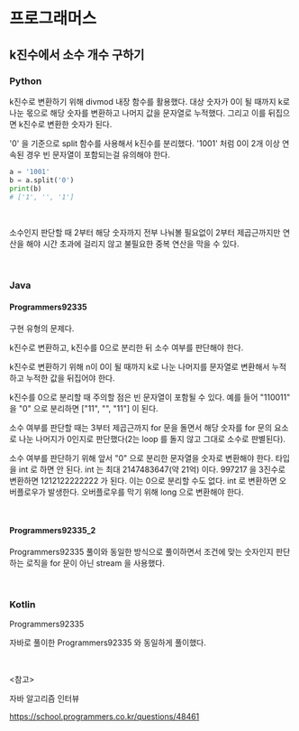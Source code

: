 # 프로그래머스

## k진수에서 소수 개수 구하기

### Python

k진수로 변환하기 위해 divmod 내장 함수를 활용했다. 대상 숫자가 0이 될 때까지 k로 나눈 몫으로 해당 숫자를 변환하고 나머지 값을 문자열로 누적했다. 그리고 이를 뒤집으면 k진수로 변환한 숫자가 된다.

'0' 을 기준으로 split 함수를 사용해서 k진수를 분리했다. '1001' 처럼 0이 2개 이상 연속된 경우 빈 문자열이 포함되는걸 유의해야 한다.

```python
a = '1001'
b = a.split('0')
print(b)
# ['1', '', '1']
```

<br>

소수인지 판단할 때 2부터 해당 숫자까지 전부 나눠볼 필요없이 2부터 제곱근까지만 연산을 해야 시간 초과에 걸리지 않고 불필요한 중복 연산을 막을 수 있다.

<br>

### Java

#### Programmers92335

구현 유형의 문제다.

k진수로 변환하고, k진수를 0으로 분리한 뒤 소수 여부를 판단해야 한다.

k진수로 변환하기 위해 n이 0이 될 때까지 k로 나눈 나머지를 문자열로 변환해서 누적하고 누적한 값을 뒤집어야 한다.

k진수를 0으로 분리할 때 주의할 점은 빈 문자열이 포함될 수 있다. 예를 들어 "110011" 을 "0" 으로 분리하면 ["11", "", "11"] 이 된다.

소수 여부를 판단할 때는 3부터 제곱근까지 for 문을 돌면서 해당 숫자를 for 문의 요소로 나눈 나머지가 0인지로 판단했다(2는 loop 를 돌지 않고 그대로 소수로 판별된다).

소수 여부를 판단하기 위해 앞서 "0" 으로 분리한 문자열을 숫자로 변환해야 한다. 타입을 int 로 하면 안 된다. int 는 최대 2147483647(약 21억) 이다. 997217 을 3진수로 변환하면 1212122222222 가 된다. 이는 0으로 분리할 수도 없다. int 로 변환하면 오버플로우가 발생한다. 오버플로우를 막기 위해 long 으로 변환해야 한다.

<br>

#### Programmers92335_2

Programmers92335 풀이와 동일한 방식으로 풀이하면서 조건에 맞는 숫자인지 판단하는 로직을 for 문이 아닌 stream 을 사용했다.

<br>

### Kotlin

Programmers92335

자바로 풀이한 Programmers92335 와 동일하게 풀이했다.

<br>

<참고>

자바 알고리즘 인터뷰

https://school.programmers.co.kr/questions/48461

